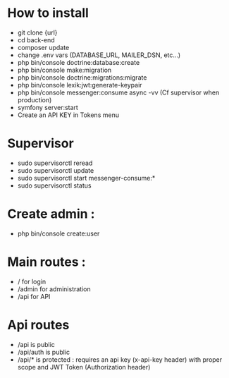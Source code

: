 # How to install
- git clone {url}
- cd back-end
- composer update
- change .env vars (DATABASE_URL, MAILER_DSN, etc...)
- php bin/console doctrine:database:create
- php bin/console make:migration
- php bin/console doctrine:migrations:migrate
- php bin/console lexik:jwt:generate-keypair
- php bin/console messenger:consume async -vv (Cf supervisor when production)
- symfony server:start
- Create an API KEY in Tokens menu


# Supervisor 
- sudo supervisorctl reread
- sudo supervisorctl update
- sudo supervisorctl start messenger-consume:*
- sudo supervisorctl status

# Create admin :

- php bin/console create:user

# Main routes : 

- /         for login
- /admin    for administration
- /api      for API

# Api routes

- /api is public
- /api/auth is public
- /api/* is protected : requires an api key (x-api-key header) with proper scope and JWT Token (Authorization header)

